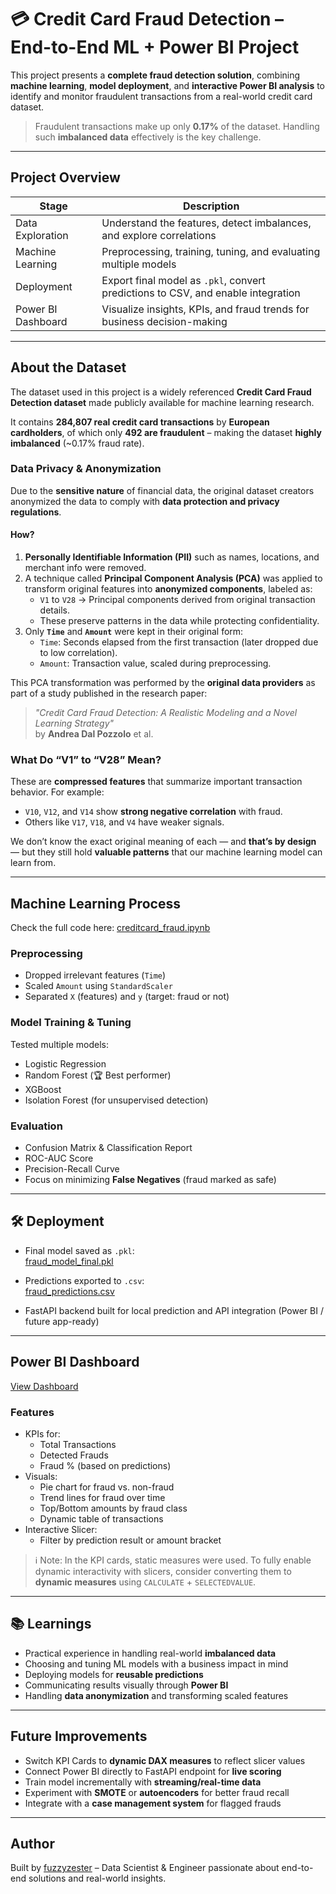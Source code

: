 
# 💳 Credit Card Fraud Detection – End-to-End ML + Power BI Project

This project presents a **complete fraud detection solution**, combining **machine learning**, **model deployment**, and **interactive Power BI analysis** to identify and monitor fraudulent transactions from a real-world credit card dataset.

>  Fraudulent transactions make up only **0.17%** of the dataset. Handling such **imbalanced data** effectively is the key challenge.

---

##  Project Overview

| Stage | Description |
|-------|-------------|
|  Data Exploration | Understand the features, detect imbalances, and explore correlations |
|  Machine Learning | Preprocessing, training, tuning, and evaluating multiple models |
|  Deployment | Export final model as `.pkl`, convert predictions to CSV, and enable integration |
|  Power BI Dashboard | Visualize insights, KPIs, and fraud trends for business decision-making |

---

##  About the Dataset

The dataset used in this project is a widely referenced **Credit Card Fraud Detection dataset** made publicly available for machine learning research.

It contains **284,807 real credit card transactions** by **European cardholders**, of which only **492 are fraudulent** – making the dataset **highly imbalanced** (~0.17% fraud rate).

###  Data Privacy & Anonymization

Due to the **sensitive nature** of financial data, the original dataset creators anonymized the data to comply with **data protection and privacy regulations**.

####  How?

1. **Personally Identifiable Information (PII)** such as names, locations, and merchant info were removed.
2. A technique called **Principal Component Analysis (PCA)** was applied to transform original features into **anonymized components**, labeled as:
   - `V1` to `V28` → Principal components derived from original transaction details.
   - These preserve patterns in the data while protecting confidentiality.
3. Only **`Time`** and **`Amount`** were kept in their original form:
   - `Time`: Seconds elapsed from the first transaction (later dropped due to low correlation).
   - `Amount`: Transaction value, scaled during preprocessing.

This PCA transformation was performed by the **original data providers** as part of a study published in the research paper:  
> *"Credit Card Fraud Detection: A Realistic Modeling and a Novel Learning Strategy"*  
> by **Andrea Dal Pozzolo** et al.

###  What Do “V1” to “V28” Mean?

These are **compressed features** that summarize important transaction behavior. For example:
- `V10`, `V12`, and `V14` show **strong negative correlation** with fraud.
- Others like `V17`, `V18`, and `V4` have weaker signals.

We don’t know the exact original meaning of each — and **that’s by design** — but they still hold **valuable patterns** that our machine learning model can learn from.

---

##  Machine Learning Process

 Check the full code here: [creditcard_fraud.ipynb](https://github.com/fuzzyzester/creditcard-fraud-detection/blob/main/creditcard_fraud.ipynb)

###  Preprocessing
- Dropped irrelevant features (`Time`)
- Scaled `Amount` using `StandardScaler`
- Separated `X` (features) and `y` (target: fraud or not)

###  Model Training & Tuning
Tested multiple models:
- Logistic Regression
- Random Forest (🏆 Best performer)
- XGBoost
- Isolation Forest (for unsupervised detection)

###  Evaluation
- Confusion Matrix & Classification Report
- ROC-AUC Score
- Precision-Recall Curve
- Focus on minimizing **False Negatives** (fraud marked as safe)

---

## 🛠️ Deployment

-  Final model saved as `.pkl`:  
  [fraud_model_final.pkl](https://github.com/fuzzyzester/creditcard-fraud-detection/blob/main/fraud_model_final.pkl)

-  Predictions exported to `.csv`:  
  [fraud_predictions.csv](https://github.com/fuzzyzester/creditcard-fraud-detection/blob/main/fraud_predictions.csv)

-  FastAPI backend built for local prediction and API integration (Power BI / future app-ready)

---

##  Power BI Dashboard

 [View Dashboard](https://github.com/fuzzyzester/creditcard-fraud-detection/blob/main/powerBIdashboard_CreditCard_fraud_detection.png)

###  Features

- KPIs for:
  - Total Transactions
  - Detected Frauds
  - Fraud % (based on predictions)
- Visuals:
  - Pie chart for fraud vs. non-fraud
  - Trend lines for fraud over time
  - Top/Bottom amounts by fraud class
  - Dynamic table of transactions
- Interactive Slicer:
  - Filter by prediction result or amount bracket

> ℹ Note: In the KPI cards, static measures were used. To fully enable dynamic interactivity with slicers, consider converting them to **dynamic measures** using `CALCULATE` + `SELECTEDVALUE`.

---

## 📚 Learnings

- Practical experience in handling real-world **imbalanced data**
- Choosing and tuning ML models with a business impact in mind
- Deploying models for **reusable predictions**
- Communicating results visually through **Power BI**
- Handling **data anonymization** and transforming scaled features

---

##  Future Improvements

- Switch KPI Cards to **dynamic DAX measures** to reflect slicer values
- Connect Power BI directly to FastAPI endpoint for **live scoring**
- Train model incrementally with **streaming/real-time data**
- Experiment with **SMOTE** or **autoencoders** for better fraud recall
- Integrate with a **case management system** for flagged frauds

---

##  Author

 Built by [fuzzyzester](https://github.com/fuzzyzester) – Data Scientist & Engineer passionate about end-to-end solutions and real-world insights.

